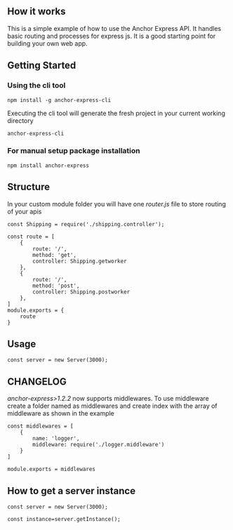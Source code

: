 ## How it works

This is a simple example of how to use the Anchor Express API. It handles basic routing and processes for express js. It is a good starting point for building your own web app.

## Getting Started

### Using the cli tool

```
npm install -g anchor-express-cli
```

Executing the cli tool will generate the fresh project in your current working directory

```
anchor-express-cli
```

### For manual setup package installation

`npm install anchor-express`

## Structure

In your custom module folder you will have one _router.js_ file to store routing of your apis

```
const Shipping = require('./shipping.controller');

const route = [
    {
        route: '/',
        method: 'get',
        controller: Shipping.getworker
    },
    {
        route: '/',
        method: 'post',
        controller: Shipping.postworker
    },
]
module.exports = {
    route
}
```

## Usage

```
const server = new Server(3000);
```

## CHANGELOG

_anchor-express>1.2.2_ now supports middlewares. To use middleware create a folder named as middlewares and create index with the array of middleware as shown in the example

```
const middlewares = [
    {
        name: 'logger',
        middleware: require('./logger.middleware')
    }
]

module.exports = middlewares
```

## How to get a server instance

```
const server = new Server(3000);

const instance=server.getInstance();
```
